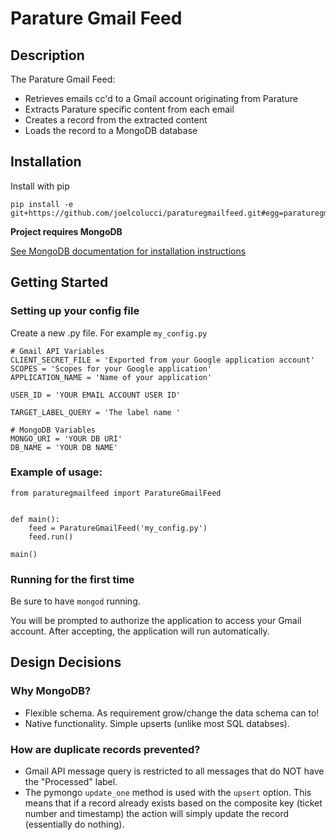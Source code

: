 # Parature Gmail Feed
## Description
The Parature Gmail Feed:
* Retrieves emails cc'd to a Gmail account originating from Parature
* Extracts Parature specific content from each email
* Creates a record from the extracted content
* Loads the record to a MongoDB database


## Installation
Install with pip
```
pip install -e git+https://github.com/joelcolucci/paraturegmailfeed.git#egg=paraturegmailfeed
```

**Project requires MongoDB**

[See MongoDB documentation for installation instructions](https://docs.mongodb.org/manual/installation/)

## Getting Started
### Setting up your config file

Create a new .py file. For example `my_config.py`
```
# Gmail API Variables
CLIENT_SECRET_FILE = 'Exported from your Google application account'
SCOPES = 'Scopes for your Google application'
APPLICATION_NAME = 'Name of your application'

USER_ID = 'YOUR EMAIL ACCOUNT USER ID'

TARGET_LABEL_QUERY = 'The label name '

# MongoDB Variables
MONGO_URI = 'YOUR DB URI'
DB_NAME = 'YOUR DB NAME'
```

### Example of usage:
```
from paraturegmailfeed import ParatureGmailFeed


def main():
    feed = ParatureGmailFeed('my_config.py')
    feed.run()

main()
```
### Running for the first time
Be sure to have `mongod` running.

You will be prompted to authorize the application to access your Gmail account.
After accepting, the application will run automatically.

## Design Decisions
### Why MongoDB?
* Flexible schema. As requirement grow/change the data schema can to!
* Native functionality. Simple upserts (unlike most SQL databses).

### How are duplicate records prevented?
* Gmail API message query is restricted to all messages that do NOT have the "Processed" label.
* The pymongo `update_one` method is used with the `upsert` option. This means that if a record already exists based on the composite key (ticket number and timestamp) the action will simply update the record (essentially do nothing).
